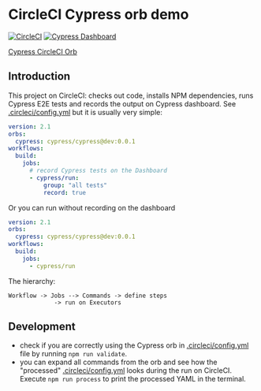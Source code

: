 # CircleCI Cypress orb demo

[![CircleCI](https://circleci.com/gh/cypress-io/cypress-example-circleci-orb.svg?style=svg&circle-token=35ff1103f3c44a79246edd491b0d92169e84976a)](https://circleci.com/gh/cypress-io/cypress-example-circleci-orb) [![Cypress Dashboard](https://img.shields.io/badge/cypress-dashboard-brightgreen.svg)](https://dashboard.cypress.io/#/projects/j35334/runs)

[Cypress CircleCI Orb](https://github.com/cypress-io/circleci-orb)

## Introduction

This project on CircleCI: checks out code, installs NPM dependencies, runs Cypress E2E tests and records the output on Cypress dashboard. See [.circleci/config.yml](.circleci/config.yml) but it is usually very simple:

```yaml
version: 2.1
orbs:
  cypress: cypress/cypress@dev:0.0.1
workflows:
  build:
    jobs:
      # record Cypress tests on the Dashboard
      - cypress/run:
          group: "all tests"
          record: true
```

Or you can run without recording on the dashboard

```yaml
version: 2.1
orbs:
  cypress: cypress/cypress@dev:0.0.1
workflows:
  build:
    jobs:
      - cypress/run
```

The hierarchy:

```
Workflow -> Jobs --> Commands -> define steps
             -> run on Executors
```

## Development

- check if you are correctly using the Cypress orb in [.circleci/config.yml](.circleci/config.yml) file by running `npm run validate`.
- you can expand all commands from the orb and see how the "processed" [.circleci/config.yml](.circleci/config.yml) looks during the run on CircleCI. Execute `npm run process` to print the processed YAML in the terminal.
